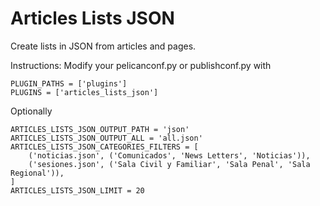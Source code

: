 Articles Lists JSON
===================

Create lists in JSON from articles and pages.

Instructions: Modify your pelicanconf.py or publishconf.py with

    PLUGIN_PATHS = ['plugins']
    PLUGINS = ['articles_lists_json']

Optionally

    ARTICLES_LISTS_JSON_OUTPUT_PATH = 'json'
    ARTICLES_LISTS_JSON_OUTPUT_ALL = 'all.json'
    ARTICLES_LISTS_JSON_CATEGORIES_FILTERS = [
        ('noticias.json', ('Comunicados', 'News Letters', 'Noticias')),
        ('sesiones.json', ('Sala Civil y Familiar', 'Sala Penal', 'Sala Regional')),
    ]
    ARTICLES_LISTS_JSON_LIMIT = 20
